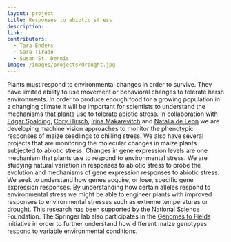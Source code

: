 ```yaml
---
layout: project
title: Responses to abiotic stress
description:
link: 
contributors:
  - Tara Enders
  - Sara Tirado
  - Susan St. Dennis
image: /images/projects/drought.jpg
---
```


Plants must respond to environmental changes in order to survive.  They have limited ability to use movement or behavioral changes to tolerate harsh environments.  In order to produce enough food for a growing population in a changing climate it will be important for scientists to understand the mechanisms that plants use to tolerate abiotic stress.  In collaboration with [Edgar Spalding](https://botany.wisc.edu/staff/spalding-edgar-p/), [Cory Hirsch](https://plpa.cfans.umn.edu/people/faculty/cory-hirsch), [Irina Makarevitch](https://www.hamline.edu/faculty-staff/irina-makarevitch/) and [Natalia de Leon](https://agronomy.wisc.edu/natalia-de-leon/) we are developing machine vision approaches to monitor the phenotypic responses of maize seedlings to chilling stress.  We also have several projects that are monitoring the molecular changes in maize plants subjected to abiotic stress.  Changes in gene expression levels are one mechanism that plants use to respond to environmental stress.  We are studying natural variation in responses to abiotic stress to probe the evolution and mechanisms of gene expression responses to abiotic stress.  We seek to understand how genes acquire, or lose, specific gene expression responses.  By understanding how certain alleles respond to environmental stress we might be able to engineer plants with improved responses to environmental stresses such as extreme temperatures or drought.  This research has been supported by the National Science Foundation.  The Springer lab also participates in the [Genomes to Fields](https://www.genomes2fields.org/) initiative in order to further understand how different maize genotypes respond to variable environmental conditions.
